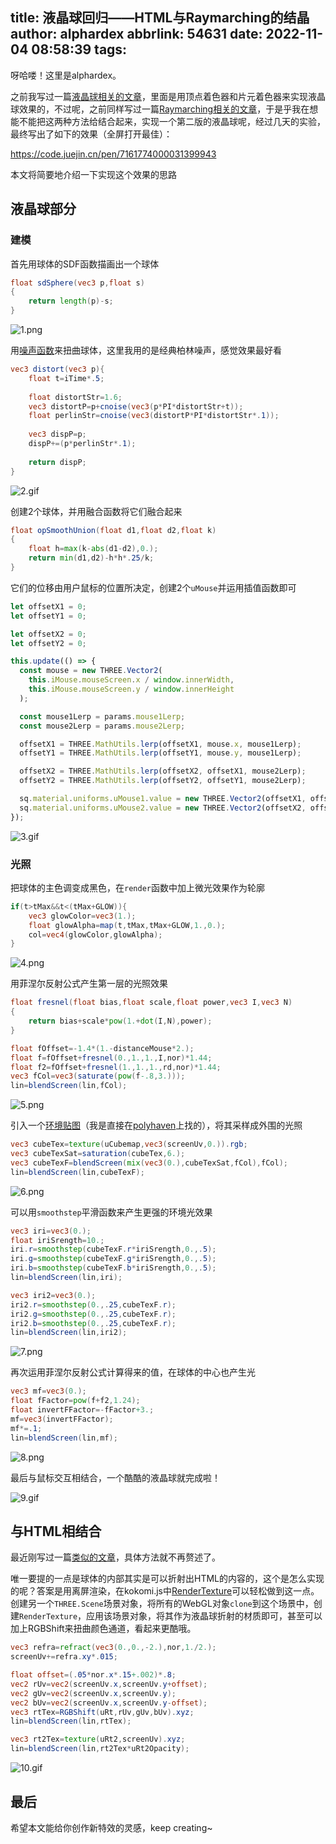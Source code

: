 title: 液晶球回归——HTML与Raymarching的结晶
author: alphardex
abbrlink: 54631
date: 2022-11-04 08:58:39
tags:
---
呀哈喽！这里是alphardex。

之前我写过一篇[液晶球相关的文章](https://juejin.cn/post/6967162668595544095)，里面是用顶点着色器和片元着色器来实现液晶球效果的，不过呢，之前同样写过一篇[Raymarching相关的文章](https://juejin.cn/post/6934461126977519629)，于是乎我在想能不能把这两种方法给结合起来，实现一个第二版的液晶球呢，经过几天的实验，最终写出了如下的效果（全屏打开最佳）：

https://code.juejin.cn/pen/7161774000031399943

本文将简要地介绍一下实现这个效果的思路

<!--more-->

## 液晶球部分

### 建模

首先用球体的SDF函数描画出一个球体

```glsl
float sdSphere(vec3 p,float s)
{
    return length(p)-s;
}
```

![1.png](https://s2.loli.net/2022/11/04/yCueUEKrDY1OXT9.png)

用[噪声函数](https://github.com/hughsk/glsl-noise)来扭曲球体，这里我用的是经典柏林噪声，感觉效果最好看

```glsl
vec3 distort(vec3 p){
    float t=iTime*.5;
    
    float distortStr=1.6;
    vec3 distortP=p+cnoise(vec3(p*PI*distortStr+t));
    float perlinStr=cnoise(vec3(distortP*PI*distortStr*.1));
    
    vec3 dispP=p;
    dispP+=(p*perlinStr*.1);
    
    return dispP;
}
```

![2.gif](https://s2.loli.net/2022/11/04/TRvgp7JnUuQNzC5.gif)

创建2个球体，并用融合函数将它们融合起来

```glsl
float opSmoothUnion(float d1,float d2,float k)
{
    float h=max(k-abs(d1-d2),0.);
    return min(d1,d2)-h*h*.25/k;
}
```

它们的位移由用户鼠标的位置所决定，创建2个`uMouse`并运用插值函数即可

```js
let offsetX1 = 0;
let offsetY1 = 0;

let offsetX2 = 0;
let offsetY2 = 0;

this.update(() => {
  const mouse = new THREE.Vector2(
    this.iMouse.mouseScreen.x / window.innerWidth,
    this.iMouse.mouseScreen.y / window.innerHeight
  );

  const mouse1Lerp = params.mouse1Lerp;
  const mouse2Lerp = params.mouse2Lerp;

  offsetX1 = THREE.MathUtils.lerp(offsetX1, mouse.x, mouse1Lerp);
  offsetY1 = THREE.MathUtils.lerp(offsetY1, mouse.y, mouse1Lerp);

  offsetX2 = THREE.MathUtils.lerp(offsetX2, offsetX1, mouse2Lerp);
  offsetY2 = THREE.MathUtils.lerp(offsetY2, offsetY1, mouse2Lerp);

  sq.material.uniforms.uMouse1.value = new THREE.Vector2(offsetX1, offsetY1);
  sq.material.uniforms.uMouse2.value = new THREE.Vector2(offsetX2, offsetY2);
});
```

![3.gif](https://s2.loli.net/2022/11/04/a9PlgtXfNJkdwCA.gif)

### 光照

把球体的主色调变成黑色，在`render`函数中加上微光效果作为轮廓

```glsl
if(t>tMax&&t<(tMax+GLOW)){
    vec3 glowColor=vec3(1.);
    float glowAlpha=map(t,tMax,tMax+GLOW,1.,0.);
    col=vec4(glowColor,glowAlpha);
}
```

![4.png](https://s2.loli.net/2022/11/04/6tYie7M9cRFjqZ2.png)

用菲涅尔反射公式产生第一层的光照效果

```glsl
float fresnel(float bias,float scale,float power,vec3 I,vec3 N)
{
    return bias+scale*pow(1.+dot(I,N),power);
}
```

```glsl
float fOffset=-1.4*(1.-distanceMouse*2.);
float f=fOffset+fresnel(0.,1.,1.,I,nor)*1.44;
float f2=fOffset+fresnel(1.,1.,1.,rd,nor)*1.44;
vec3 fCol=vec3(saturate(pow(f-.8,3.)));
lin=blendScreen(lin,fCol);
```

![5.png](https://s2.loli.net/2022/11/04/8293ui4MdqmXTJ7.png)

引入一个[环境贴图](https://polyhaven.com/a/orbita)（我是直接在[polyhaven](https://polyhaven.com/hdris)上找的），将其采样成外围的光照

```glsl
vec3 cubeTex=texture(uCubemap,vec3(screenUv,0.)).rgb;
vec3 cubeTexSat=saturation(cubeTex,6.);
vec3 cubeTexF=blendScreen(mix(vec3(0.),cubeTexSat,fCol),fCol);
lin=blendScreen(lin,cubeTexF);
```

![6.png](https://s2.loli.net/2022/11/04/eXO9aZhzJvplDG1.png)

可以用`smoothstep`平滑函数来产生更强的环境光效果

```glsl
vec3 iri=vec3(0.);
float iriSrength=10.;
iri.r=smoothstep(cubeTexF.r*iriSrength,0.,.5);
iri.g=smoothstep(cubeTexF.g*iriSrength,0.,.5);
iri.b=smoothstep(cubeTexF.b*iriSrength,0.,.5);
lin=blendScreen(lin,iri);

vec3 iri2=vec3(0.);
iri2.r=smoothstep(0.,.25,cubeTexF.r);
iri2.g=smoothstep(0.,.25,cubeTexF.r);
iri2.b=smoothstep(0.,.25,cubeTexF.r);
lin=blendScreen(lin,iri2);
```

![7.png](https://s2.loli.net/2022/11/04/W6qydvMhYIijRGQ.png)

再次运用菲涅尔反射公式计算得来的值，在球体的中心也产生光

```glsl
vec3 mf=vec3(0.);
float fFactor=pow(f+f2,1.24);
float invertFFactor=-fFactor+3.;
mf=vec3(invertFFactor);
mf*=.1;
lin=blendScreen(lin,mf);
```

![8.png](https://s2.loli.net/2022/11/04/3BMjXLlOYCDf4ex.png)

最后与鼠标交互相结合，一个酷酷的液晶球就完成啦！

![9.gif](https://s2.loli.net/2022/11/04/QoMj1DCYsgIOexZ.gif)

## 与HTML相结合

最近刚写过一篇[类似的文章](https://juejin.cn/post/7160463663504031781)，具体方法就不再赘述了。

唯一要提的一点是球体的内部其实是可以折射出HTML的内容的，这个是怎么实现的呢？答案是用离屏渲染，在kokomi.js中[RenderTexture](https://github.com/alphardex/kokomi.js/blob/main/src/renderTargets/renderTexture.ts)可以轻松做到这一点。创建另一个`THREE.Scene`场景对象，将所有的WebGL对象`clone`到这个场景中，创建`RenderTexture`，应用该场景对象，将其作为液晶球折射的材质即可，甚至可以加上RGBShift来扭曲颜色通道，看起来更酷哦。

```glsl
vec3 refra=refract(vec3(0.,0.,-2.),nor,1./2.);
screenUv+=refra.xy*.015;

float offset=(.05*nor.x*.15+.002)*.8;
vec2 rUv=vec2(screenUv.x,screenUv.y+offset);
vec2 gUv=vec2(screenUv.x,screenUv.y);
vec2 bUv=vec2(screenUv.x,screenUv.y-offset);
vec3 rtTex=RGBShift(uRt,rUv,gUv,bUv).xyz;
lin=blendScreen(lin,rtTex);

vec3 rt2Tex=texture(uRt2,screenUv).xyz;
lin=blendScreen(lin,rt2Tex*uRt2Opacity);
```

![10.gif](https://s2.loli.net/2022/11/04/YUn9AEBeX6G8w5s.gif)

## 最后

希望本文能给你创作新特效的灵感，keep creating~
